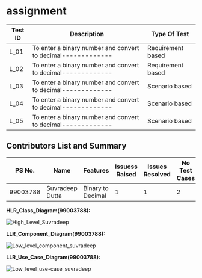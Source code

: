 # assignment


| **Test ID** | **Description**                                              |**Type Of Test**  |    
|-------------|--------------------------------------------------------------|------------------|
|  L_01       |  To enter a binary number and convert to decimal-------------|Requirement based |
|  L_02       |  To enter a binary number and convert to decimal-------------|Requirement based |
|  L_03       |  To enter a binary number and convert to decimal-------------|  Scenario based  |   
|  L_04       |  To enter a binary number and convert to decimal-------------|  Scenario based  |
|  L_05       |  To enter a binary number and convert to decimal-------------|  Scenario based  |


## Contributors List and Summary

PS No. |  Name   |    Features    | Issuess Raised |Issues Resolved|No Test Cases|Test Case Pass
-------|---------|----------------|----------------|---------------|-------------|--------------
99003788| Suvradeep Dutta| Binary to Decimal       |1      |1    |2    |2

**HLR_Class_Diagram(99003788):**

![High_Level_Suvradeep](https://user-images.githubusercontent.com/78849542/111020941-4439e780-83ef-11eb-8054-a1156aea0926.png)


**LLR_Component_Diagram(99003788):**

![Low_level_component_suvradeep](https://user-images.githubusercontent.com/78849542/111020823-86aef480-83ee-11eb-8a51-e50271bb3b49.png)


**LLR_Use_Case_Diagram(99003788):**

![Low_level_use-case_suvradeep](https://user-images.githubusercontent.com/78849542/111020873-cf66ad80-83ee-11eb-949f-74e7ee7d66a4.png)
